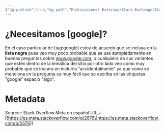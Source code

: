 ```yaml
---
{"dg-publish":true,"dg-path":"Publicaciones Externas/Stack Exchange/Stack Overflow en español/Stack Overflow en español Meta/es.meta.stackoverflow.com-2676.md","permalink":"/publicaciones-externas/stack-exchange/stack-overflow-en-espanol/stack-overflow-en-espanol-meta/es-meta-stackoverflow-com-2676/","title":"¿Necesitamos [google]?","hide":true,"noteIcon":"\"0\"","created":"2024-04-03T12:49:10.594-06:00","updated":"2024-04-05T16:44:02.138-06:00"}
---
```


# ¿Necesitamos [google]?

En el caso particular de [tag:google] estoy de acuerdo que se incluya en la **lista negra** pues veo muy poco probable que se use apropiadamente en buenas preguntas sobre www.google.com, o cualquiera de sus variantes que estén dentro de la temática del sitio por otro lado veo como muy probable que se incurra en incluirla "accidentalmente" ya que como se menciona en la pregunta es muy fácil que se escriba en las etiquetas "google" espacio "algo".



# Metadata
Source:: Stack Overflow Meta en español
URL:: [[https://es.meta.stackoverflow.com/q/2676\|https://es.meta.stackoverflow.com/q/2676]]

